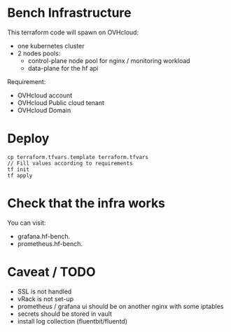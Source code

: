 # Bench Infrastructure

This terraform code will spawn on OVHcloud:

- one kubernetes cluster
- 2 nodes pools:
  - control-plane node pool for nginx / monitoring workload
  - data-plane for the hf api

Requirement:
- OVHcloud account 
- OVHcloud Public cloud tenant
- OVHcloud Domain

# Deploy

```
cp terraform.tfvars.template terraform.tfvars
// Fill values according to requirements
tf init 
tf apply
```

# Check that the infra works

You can visit:
- grafana.hf-bench.<domain>
- prometheus.hf-bench.<domain>

# Caveat / TODO

- SSL is not handled
- vRack is not set-up
- prometheus / grafana ui should be on another nginx with some iptables
- secrets should be stored in vault
- install log collection (fluentbit/fluentd)